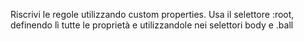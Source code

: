 Riscrivi le regole utilizzando custom properties.
Usa il selettore :root, definendo lì tutte le proprietà e utilizzandole nei selettori body e .ball